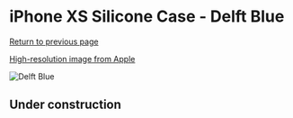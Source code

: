 # iPhone XS Silicone Case - Delft Blue

[Return to previous page](/iphone_x)

[High-resolution image from Apple](https://store.storeimages.cdn-apple.com/8756/as-images.apple.com/is/MVF12?wid=4500&hei=4500&fmt=png)

<div style="width: 512px"><img src="/almost_uncompressed/MVF12.webp" alt="Delft Blue"></div>

## Under construction
